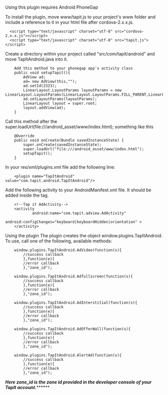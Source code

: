Using this plugin requires Android PhoneGap

 

To install the plugin, move www/tapit.js to your project's www folder and include a reference to it in your html file after cordova-2.x.x.js.

 

      <script type="text/javascript" charset="utf-8" src="cordova-2.x.x.js"></script>
      <script type="text/javascript" charset="utf-8" src="tapit.js"></script>


Create a directory within your project called "src/com/tapit/android" and move TapItAndroid.java into it.


        Add this method to your phonegap app's activity class
        public void setupTapit(){
            AdView ad;
            ad= new AdView(this,"");
            ad.setId(2323);
            LinearLayout.LayoutParams layoutParams = new LinearLayout.LayoutParams(LinearLayout.LayoutParams.FILL_PARENT,LinearLayout.LayoutParams.WRAP_CONTENT);
            ad.setLayoutParams(layoutParams);
            LinearLayout layout = super.root;
            layout.addView(ad);
        }
        


Call this method after the super.loadUrl(file:///android_asset/www/index.html);
something like this


        @Override
        public void onCreate(Bundle savedInstanceState) {
            super.onCreate(savedInstanceState);
            super.loadUrl("file:///android_asset/www/index.html");
            setupTapit();
        }

 
In your res/xml/plugins.xml file add the following line:


        <plugin name="TapItAndroid" value="com.tapit.android.TapItAndroid"/>    


Add the following activity to your AndroidManifest.xml file. It should be added inside the <application/> tag.


        <!--Tap it AdActivity-->
        <activity
                android:name="com.tapit.adview.AdActivity"
                android:configChanges="keyboard|keyboardHidden|orientation" >
        </activity>
        
        


Using the plugin
The plugin creates the object window.plugins.TapItAndroid. To use, call one of the following, available methods:


        window.plugins.TapItAndroid.AdVideo(function(s){
            //success callback
            },function(e){
            //error callback
            },"zone_id");

        window.plugins.TapItAndroid.Adfullscreen(function(s){
            //success callback
            },function(e){
            //error callback
            },"zone_id");

        window.plugins.TapItAndroid.AdInterstitial(function(s){
            //success callback
            },function(e){
            //error callback
            },"zone_id");

        window.plugins.TapItAndroid.AdOfferWall(function(s){
            //success callback
            },function(e){
            //error callback
            },"zone_id");

        window.plugins.TapItAndroid.AlertAd(function(s){
            //success callback
            },function(e){
            //error callback
            },"zone_id");


*************Here zone_id is the zone id provided in the developer console of your TapIt account.*******************